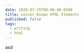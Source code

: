 ```yaml
---
date: 2020-07-25T00:00:00-0500
title: Lesser Known HTML Elements
published: false
tags:
  - writing
  - html
---
```


asd